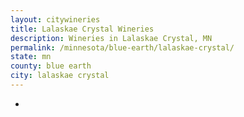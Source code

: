 ```yaml
---
layout: citywineries
title: Lalaskae Crystal Wineries
description: Wineries in Lalaskae Crystal, MN
permalink: /minnesota/blue-earth/lalaskae-crystal/
state: mn
county: blue earth
city: lalaskae crystal
---
```

-
